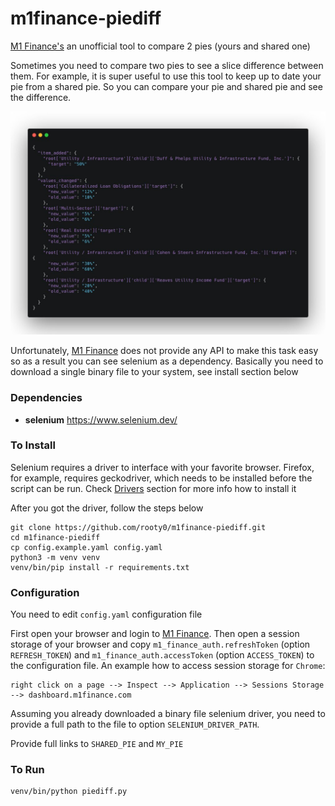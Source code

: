 # m1finance-piediff
[M1 Finance's](https://www.m1finance.com/) an unofficial tool to compare 2 pies (yours and shared one)

Sometimes you need to compare two pies to see a slice difference between them. For example, it is super useful to use this tool to keep up to date your pie from a shared pie. So you can compare your pie and shared pie and see the difference. 

![sampleone](https://github.com/rooty0/m1finance-piediff/blob/main/example.jpeg?raw=true)

 
Unfortunately, [M1 Finance](https://www.m1finance.com/) does not provide any API to make this task easy so as a result you can see selenium as a dependency.
Basically you need to download a single binary file to your system, see install section below


### Dependencies
- **selenium** https://www.selenium.dev/


### To Install
Selenium requires a driver to interface with your favorite browser.
Firefox, for example, requires geckodriver, which needs to be installed before the script can be run.
Check [Drivers](https://selenium-python.readthedocs.io/installation.html#drivers) section for more info how to install it

After you got the driver, follow the steps below
```shell script
git clone https://github.com/rooty0/m1finance-piediff.git
cd m1finance-piediff
cp config.example.yaml config.yaml
python3 -m venv venv
venv/bin/pip install -r requirements.txt
```

### Configuration
You need to edit `config.yaml` configuration file

First open your browser and login to [M1 Finance](https://www.m1finance.com/).
Then open a session storage of your browser and copy `m1_finance_auth.refreshToken` (option `REFRESH_TOKEN`) and `m1_finance_auth.accessToken` (option `ACCESS_TOKEN`) to the configuration file.
An example how to access session storage for `Chrome`:

```
right click on a page --> Inspect --> Application --> Sessions Storage --> dashboard.m1finance.com 
```

Assuming you already downloaded a binary file selenium driver, you need to provide a full path to the file to option `SELENIUM_DRIVER_PATH`.

Provide full links to `SHARED_PIE` and `MY_PIE`

### To Run
```shell script
venv/bin/python piediff.py
```